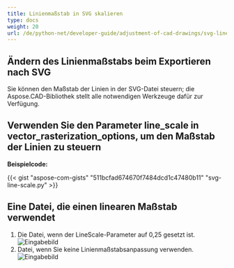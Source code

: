 ```yaml
---
title: Linienmaßstab in SVG skalieren
type: docs
weight: 20
url: /de/python-net/developer-guide/adjustment-of-cad-drawings/svg-line-scale/
---
```



## **Ändern des Linienmaßstabs beim Exportieren nach SVG**

Sie können den Maßstab der Linien in der SVG-Datei steuern; die Aspose.CAD-Bibliothek stellt alle notwendigen Werkzeuge dafür zur Verfügung.

## **Verwenden Sie den Parameter line_scale in vector_rasterization_options, um den Maßstab der Linien zu steuern**

**Beispielcode:**

{{< gist "aspose-com-gists" "511bcfad674670f7484dcd1c47480b11" "svg-line-scale.py" >}}


## Eine Datei, die einen linearen Maßstab verwendet
1. Die Datei, wenn der LineScale-Parameter auf 0,25 gesetzt ist.<br>
![Eingabebild](/cad/_assets/guide/svg/line_scale_0.25.png)<br>
1. Datei, wenn Sie keine Linienmaßstabsanpassung verwenden.<br>
![Eingabebild](/cad/_assets/guide/svg/basic_options.png)<br>
